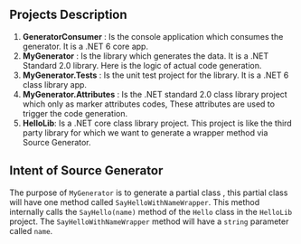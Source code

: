 ## Projects Description

1) **GeneratorConsumer**  : Is the console application which consumes the generator. It is a .NET 6 core app.
2) **MyGenerator** : Is the library which generates the data. It is a .NET Standard 2.0 library. Here is the logic of actual code generation.
3) **MyGenerator.Tests** : Is the unit test project for the library. It is a .NET 6 class library app.
4) **MyGenerator.Attributes** : Is the .NET standard 2.0 class library project which only as marker attributes codes, These attributes are used to trigger the code generation.
5) **HelloLib**: Is a .NET core class library project. This project is like the third party library for which we want to generate a wrapper method via Source Generator.


## Intent of Source Generator
The purpose of `MyGenerator` is to generate a partial class , this partial class will have one method called `SayHelloWithNameWrapper`. This method internally calls the `SayHello(name)` method
of the `Hello` class in the `HelloLib` project. The `SayHelloWithNameWrapper` method will have a `string` parameter called `name`. 